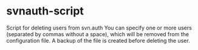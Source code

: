 # svnauth-script
Script for deleting users from svn.auth
You can specify one or more users (separated by commas without a space), which will be removed from the configuration file.
A backup of the file is created before deleting the user.
